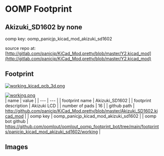 # OOMP Footprint  
## Akizuki_SD1602  by none  
  
oomp key: oomp_panicjp_kicad_mod_akizuki_sd1602  
  
source repo at: [http://gitlab.com/panicjp/KiCad_Mod.pretty/blob/master/Y2.kicad_mod](http://gitlab.com/panicjp/KiCad_Mod.pretty/blob/master/Y2.kicad_mod)  
## Footprint  
  
[![working_kicad_pcb_3d.png](working_kicad_pcb_3d_600.png)](working_kicad_pcb_3d.png)  
  
[![working.png](working_600.png)](working.png)  
| name | value | 
| --- | --- | 
| footprint name | Akizuki_SD1602 | 
| footprint description | Akizuki LCD | 
| number of pads | 16 | 
| github path | http://github.com/panicjp/KiCad_Mod.pretty/blob/master/Akizuki_SD1602.kicad_mod | 
| oomp key | oomp_panicjp_kicad_mod_akizuki_sd1602 | 
| oomp bot github | https://github.com/oomlout/oomlout_oomp_footprint_bot/tree/main/footprints/panicjp_kicad_mod_akizuki_sd1602/working | 
## Images  
